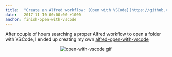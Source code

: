 ```yaml
---
title:  "Create an Alfred workflow: [Open with VSCode](https://github.com/iamstevendao/alfred-open-with-vscode)"
date:   2017-11-10 00:00:00 +1000
anchor: finish-open-with-vscode
---
```

After couple of hours searching a proper Alfred workflow to open a folder with VSCode, I ended up creating my own [alfred-open-with-vscode](https://github.com/iamstevendao/alfred-open-with-vscode)
<p align="center">
<img alt="open-with-vscode gif" src="https://thumbs.gfycat.com/TerrificPracticalAegeancat-size_restricted.gif"/>
</p>